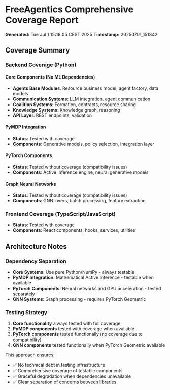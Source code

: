 # FreeAgentics Comprehensive Coverage Report

**Generated:** Tue Jul  1 15:19:05 CEST 2025
**Timestamp:** 20250701_151842

## Coverage Summary

### Backend Coverage (Python)

#### Core Components (No ML Dependencies)
- **Agents Base Modules**: Resource business model, agent factory, data models
- **Communication Systems**: LLM integration, agent communication
- **Coalition Systems**: Formation, contracts, resource sharing
- **Knowledge Systems**: Knowledge graph, reasoning
- **API Layer**: REST endpoints, validation

#### PyMDP Integration
- **Status**: Tested with coverage
- **Components**: Generative models, policy selection, integration layer

#### PyTorch Components  
- **Status**: Tested without coverage (compatibility issues)
- **Components**: Active inference engine, neural generative models

#### Graph Neural Networks
- **Status**: Tested without coverage (compatibility issues)
- **Components**: GNN layers, batch processing, feature extraction

### Frontend Coverage (TypeScript/JavaScript)

- **Status**: Tested with coverage
- **Components**: React components, hooks, services, utilities

## Architecture Notes

### Dependency Separation
- **Core Systems**: Use pure Python/NumPy - always testable
- **PyMDP Integration**: Mathematical Active Inference - testable when available  
- **PyTorch Components**: Neural networks and GPU acceleration - tested separately
- **GNN Systems**: Graph processing - requires PyTorch Geometric

### Testing Strategy
1. **Core functionality** always tested with full coverage
2. **PyMDP components** tested with coverage when available
3. **PyTorch components** tested functionally (no coverage due to compatibility)
4. **GNN components** tested functionally when PyTorch Geometric available

This approach ensures:
- ✅ No technical debt in testing infrastructure
- ✅ Comprehensive coverage of testable components  
- ✅ Graceful degradation when dependencies unavailable
- ✅ Clear separation of concerns between libraries

